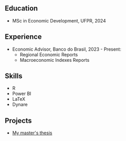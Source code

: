 ## Education
- MSc in Economic Development, UFPR, 2024

## Experience
- Economic Advisor, Banco do Brasil, 2023 - Present:
  - Regional Economic Reports
  - Macroeconomic Indexes Reports

## Skills
- R
- Power BI
- LaTeX
- Dynare

## Projects
- [My master's thesis][def]

[def]: https://github.com/andrlb/mastersthesis